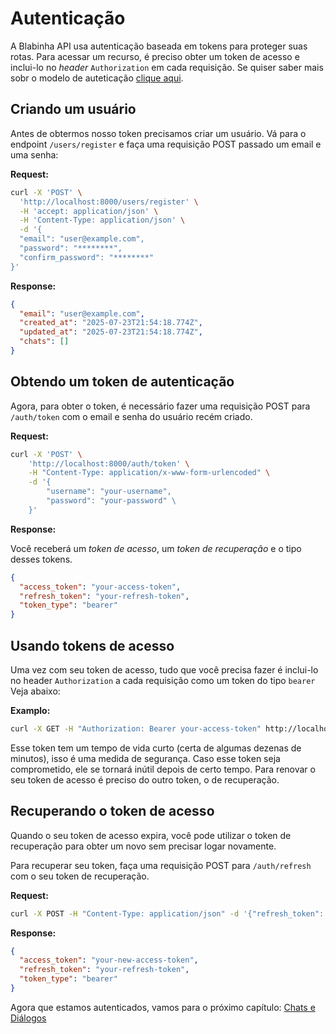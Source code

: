 # Autenticação

A Blabinha API usa autenticação baseada em tokens para proteger suas rotas. Para acessar um recurso, é preciso obter um token de acesso e inclui-lo no _header_ `Authorization` em cada requisição. Se quiser saber mais sobr o modelo de auteticação [clique aqui](https://fastapi.tiangolo.com/tutorial/security/first-steps/).

## Criando um usuário

Antes de obtermos nosso token precisamos criar um usuário. Vá para o endpoint `/users/register` e faça uma requisição POST passado um email e uma senha:

**Request:**
```bash
curl -X 'POST' \
  'http://localhost:8000/users/register' \
  -H 'accept: application/json' \
  -H 'Content-Type: application/json' \
  -d '{
  "email": "user@example.com",
  "password": "********",
  "confirm_password": "********"
}'
```

**Response:**
```json
{
  "email": "user@example.com",
  "created_at": "2025-07-23T21:54:18.774Z",
  "updated_at": "2025-07-23T21:54:18.774Z",
  "chats": []
}
```

## Obtendo um token de autenticação

Agora, para obter o token, é necessário fazer uma requisição POST para `/auth/token` com o email e senha do usuário recém criado.

**Request:**

```bash
curl -X 'POST' \
    'http://localhost:8000/auth/token' \
    -H "Content-Type: application/x-www-form-urlencoded" \
    -d '{
        "username": "your-username",
        "password": "your-password" \
    }'
```

**Response:**

Você receberá um _token de acesso_, um _token de recuperação_ e o tipo desses tokens.

```json
{
  "access_token": "your-access-token",
  "refresh_token": "your-refresh-token",
  "token_type": "bearer"
}
```

## Usando tokens de acesso

Uma vez com seu token de acesso, tudo que você precisa fazer é inclui-lo no header `Authorization` a cada requisição como um token do tipo `bearer` Veja abaixo:

**Examplo:**

```bash
curl -X GET -H "Authorization: Bearer your-access-token" http://localhost:8000/users/me
```

Esse token tem um tempo de vida curto (certa de algumas dezenas de minutos), isso é uma medida de segurança. Caso esse token seja comprometido, ele se tornará inútil depois de certo tempo. Para renovar o seu token de acesso é preciso do outro token, o de recuperação.

## Recuperando o token de acesso

Quando o seu token de acesso expira, você pode utilizar o token de recuperação para obter um novo sem precisar logar novamente.

Para recuperar seu token, faça uma requisição POST para `/auth/refresh` com o seu token de recuperação.

**Request:**

```bash
curl -X POST -H "Content-Type: application/json" -d '{"refresh_token": "your-refresh-token"}' http://localhost:8000/auth/refresh
```

**Response:**

```json
{
  "access_token": "your-new-access-token",
  "refresh_token": "your-refresh-token",
  "token_type": "bearer"
}
```

Agora que estamos autenticados, vamos para o próximo capítulo: [Chats e Diálogos](./chat-and-dialogs.md)

